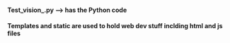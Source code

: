 #### Test_vision_.py --> has the Python code
#### Templates and static are used to hold web dev stuff inclding html and js files

